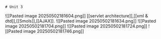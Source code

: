 	# Unit 3

![[Pasted image 20250502181604.png]]
[[servlet architecture]],[[xml & dtd]],[[Smols]],[[AJAX]].
![[Pasted image 20250502181634.png]]
![[Pasted image 20250502181704.png]]
![[Pasted image 20250502181724.png]]
![[Pasted image 20250502181746.png]]

